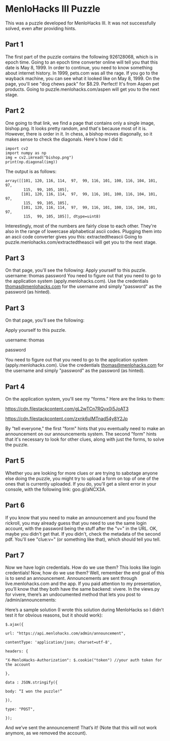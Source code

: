# MenloHacks III Puzzle
This was a puzzle developed for MenloHacks III. It was not successfully solved, even after providing hints.
 
## Part 1
The first part of the puzzle contains the following 926128068, which is in epoch time. Going to an epoch time converter
online will tell you that this date is May 8, 1999. In order to continue, you need to know something about internet 
history. In 1999, pets.com was all the rage. If you go to the wayback machine, you can see what it looked like on May 8,
1999. On the page, you'll see "dog chews pack" for $8.29. Perfect! It's from Aspen pet products. Going to 
puzzle.menlohacks.com/aspen will get you to the next stage.

## Part 2
One going to that link, we find a page that contains only a single image, bishop.png. It looks pretty random, and that's because most of it is. However, there is order in it. In chess, a bishop moves diagonally, so it makes sense to check the diagonals. Here's how I did it:
```
import cv2
import numpy as np
img = cv2.imread("bishop.png")
print(np.diagonal(img))
```
The output is as follows:
```
array([[101, 120, 116, 114,  97,  99, 116, 101, 100, 116, 104, 101,  97,
        115,  99, 105, 105],
       [101, 120, 116, 114,  97,  99, 116, 101, 100, 116, 104, 101,  97,
        115,  99, 105, 105],
       [101, 120, 116, 114,  97,  99, 116, 101, 100, 116, 104, 101,  97,
        115,  99, 105, 105]], dtype=uint8)
```
Interestingly, most of the numbers are fairly close to each other. They're also in the range of lowercase alphabetical ascii codes. Plugging them into an ascii code converter gives you this:
extractedtheascii
Going to puzzle.menlohacks.com/extractedtheascii will get you to the next stage.

## Part 3
On that page, you'll see the following:
Apply yourself to this puzzle.
username: thomas
password
You need to figure out that you need to go to the application system (apply.menlohacks.com). Use the credentials thomas@menlohacks.com for the username and simply "password" as the password (as hinted).

## Part 3
On that page, you'll see the following:

Apply yourself to this puzzle.

username: thomas

password

You need to figure out that you need to go to the application system (apply.menlohacks.com). Use the credentials thomas@menlohacks.com for the username and simply "password" as the password (as hinted).

## Part 4
On the application system, you'll see my "forms." Here are the links to them:

https://cdn.filestackcontent.com/gL2wTCn7RQyx0i5JoAT3

https://cdn.filestackcontent.com/zxnk6uIMTnad54y8Y2Jp

By "tell everyone," the first "form" hints that you eventually need to make an announcement on our announcements system. The second "form" hints that it's necessary to look for other clues, along with just the forms, to solve the puzzle.

## Part 5

Whether you are looking for more clues or are trying to sabotage anyone else doing the puzzle, you might try to upload a form on top of one of the ones that is currently uploaded. If you do, you'll get a silent error in your console, with the following link: goo.gl/aNCX3A.

## Part 6

If you know that you need to make an announcement and you found the rickroll, you may already guess that you need to use the same login account, with the password being the stuff after the "v=" in the URL. OK, maybe you didn't get that. If you didn't, check the metadata of the second pdf. You'll see "clue:v=" (or something like that), which should tell you tell.

## Part 7
Now we have login credentials. How do we use them? This looks like login credentials! Now, how do we use them? Well, remember the end goal of this is to send an announcement. Announcements are sent through live.menlohacks.com and the app. If you paid attention to my presentation, you’ll know that they both have the same backend: vivere. In the views.py for vivere, there’s an undocumented method that lets you post to /admin/announcements:



Here’s a sample solution (I wrote this solution during MenloHacks so I didn’t test it for obvious reasons, but it should work):
```
$.ajax({

url: "https://api.menlohacks.com/admin/announcement",

contentType: 'application/json; charset=utf-8',

headers: {

"X-MenloHacks-Authorization": $.cookie("token") //your auth token for the account

},

data : JSON.stringify({

body: “I won the puzzle!”

}),

type: "POST",

});
```
And we’ve sent the announcement! That’s it! (Note that this will not work 
anymore, as we removed the account).

